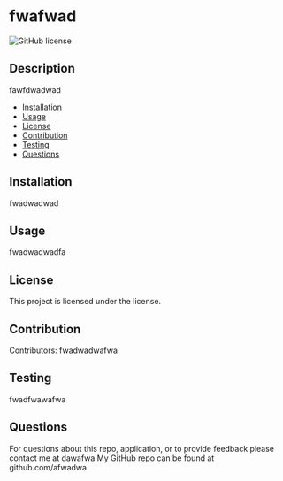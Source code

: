 # fwafwad
![GitHub license](https://img.shields.io/badge/license--blue.svg)

## Description
fawfdwadwad
* [Installation](#installation)
* [Usage](#usage)
* [License](#license)
* [Contribution](#contribution)
* [Testing](#testing)
* [Questions](#questions)
## Installation
fwadwadwad
## Usage
fwadwadwadfa
## License
This project is licensed under the  license.
## Contribution
Contributors: fwadwadwafwa
## Testing
fwadfwawafwa
## Questions
For questions about this repo, application, or to provide feedback please contact me at dawafwa
My GitHub repo can be found at github.com/afwadwa
